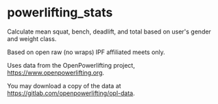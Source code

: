 # powerlifting_stats
Calculate mean squat, bench, deadlift, and total based on user's gender and weight class. 

Based on open raw (no wraps) IPF affiliated meets only.

Uses data from the OpenPowerlifting project, https://www.openpowerlifting.org.

You may download a copy of the data at https://gitlab.com/openpowerlifting/opl-data.
